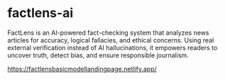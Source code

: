 # factlens-ai
FactLens is an AI-powered fact-checking system that analyzes news articles for accuracy, logical fallacies, and ethical concerns. Using real external verification instead of AI hallucinations, it empowers readers to uncover truth, detect bias, and ensure responsible journalism.


https://factlensbasicmodellandingpage.netlify.app/